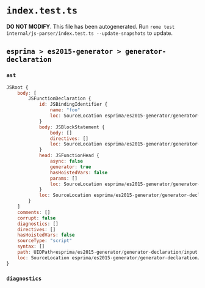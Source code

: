 # `index.test.ts`

**DO NOT MODIFY**. This file has been autogenerated. Run `rome test internal/js-parser/index.test.ts --update-snapshots` to update.

## `esprima > es2015-generator > generator-declaration`

### `ast`

```javascript
JSRoot {
	body: [
		JSFunctionDeclaration {
			id: JSBindingIdentifier {
				name: "foo"
				loc: SourceLocation esprima/es2015-generator/generator-declaration/input.js 1:10-1:13 (foo)
			}
			body: JSBlockStatement {
				body: []
				directives: []
				loc: SourceLocation esprima/es2015-generator/generator-declaration/input.js 1:16-1:18
			}
			head: JSFunctionHead {
				async: false
				generator: true
				hasHoistedVars: false
				params: []
				loc: SourceLocation esprima/es2015-generator/generator-declaration/input.js 1:13-1:15
			}
			loc: SourceLocation esprima/es2015-generator/generator-declaration/input.js 1:0-1:18
		}
	]
	comments: []
	corrupt: false
	diagnostics: []
	directives: []
	hasHoistedVars: false
	sourceType: "script"
	syntax: []
	path: UIDPath<esprima/es2015-generator/generator-declaration/input.js>
	loc: SourceLocation esprima/es2015-generator/generator-declaration/input.js 1:0-2:0
}
```

### `diagnostics`

```

```
